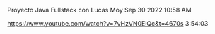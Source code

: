 
Proyecto Java Fullstack con Lucas Moy
Sep 30 2022 10:58 AM

https://www.youtube.com/watch?v=7vHzVN0EiQc&t=4670s
3:54:03

